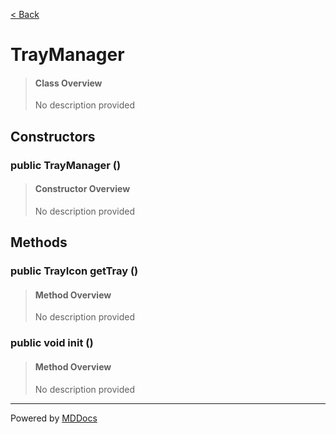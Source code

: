 [< Back](..)
# TrayManager #
>#### Class Overview ####
>No description provided
## Constructors ##
### public TrayManager () ###
>#### Constructor Overview ####
>No description provided
>
## Methods ##
### public TrayIcon getTray () ###
>#### Method Overview ####
>No description provided
>
### public void init () ###
>#### Method Overview ####
>No description provided
>

---
Powered by [MDDocs](https://github.com/VRCube/MDDocs)